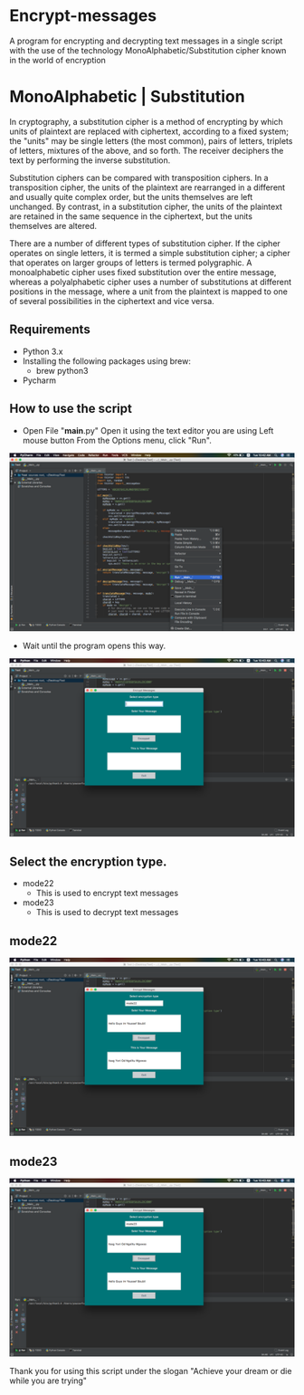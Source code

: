 # Encrypt-messages
A program for encrypting and decrypting text messages in a single script with the use of the technology MonoAlphabetic/Substitution cipher known in the world of encryption

# MonoAlphabetic | Substitution
In cryptography, a substitution cipher is a method of encrypting by which units of plaintext are replaced with ciphertext, according to a fixed system; the "units" may be single letters (the most common), pairs of letters, triplets of letters, mixtures of the above, and so forth. The receiver deciphers the text by performing the inverse substitution.

Substitution ciphers can be compared with transposition ciphers. In a transposition cipher, the units of the plaintext are rearranged in a different and usually quite complex order, but the units themselves are left unchanged. By contrast, in a substitution cipher, the units of the plaintext are retained in the same sequence in the ciphertext, but the units themselves are altered.

There are a number of different types of substitution cipher. If the cipher operates on single letters, it is termed a simple substitution cipher; a cipher that operates on larger groups of letters is termed polygraphic. A monoalphabetic cipher uses fixed substitution over the entire message, whereas a polyalphabetic cipher uses a number of substitutions at different positions in the message, where a unit from the plaintext is mapped to one of several possibilities in the ciphertext and vice versa.

## Requirements
* Python 3.x
* Installing the following packages using brew:
	 * brew python3
* Pycharm 

## How to use the script
* Open File "__main__.py" Open it using the text editor you are using Left mouse button From the Options menu, click "Run".
<img src="images/1.png">

* Wait until the program opens this way.
<img src="images/2.png">

## Select the encryption type.
* mode22 
	* This is used to encrypt text messages
* mode23 
	* This is used to decrypt text messages
	
## mode22	
<img src="images/3.png">
	
## mode23 	
<img src="images/4.png">

Thank you for using this script under the slogan "Achieve your dream or die while you are trying"



